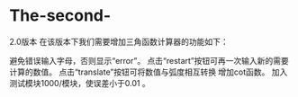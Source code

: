 # The-second-
2.0版本
在该版本下我们需要增加三角函数计算器的功能如下：

避免错误输入字母，否则显示“error”。
点击“restart”按钮可再一次输入新的需要计算的数值。
点击“translate”按钮可将数值与弧度相互转换
增加cot函数。
加入测试模块1000/模块，使误差小于0.01 。

